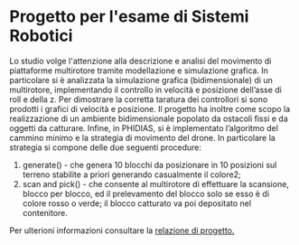 # Progetto per l'esame di Sistemi Robotici
Lo studio volge l'attenzione alla descrizione e analisi del movimento di piattaforme multirotore tramite modellazione e simulazione grafica. In particolare si è analizzata la simulazione grafica (bidimensionale) di un multirotore, implementando il controllo in velocità e posizione dell’asse di roll e della z.
Per dimostrare la corretta taratura dei controllori si sono prodotti i grafici di velocità e posizione.
Il progetto ha inoltre come scopo la realizzazione di un ambiente bidimensionale popolato da ostacoli fissi e da oggetti da catturare.
Infine, in PHIDIAS, si è implementato l’algoritmo del cammino minimo e la strategia di movimento del drone. In particolare la strategia si compone delle due seguenti procedure:
1. generate() - che genera 10 blocchi da posizionare in 10 posizioni sul terreno stabilite a priori generando casualmente il colore2;
2. scan and pick() - che consente al multirotore di effettuare la scansione, blocco per blocco, ed il prelevamento del blocco solo se esso è di colore rosso o verde; il blocco catturato va poi depositato nel contenitore.

Per ulterioni informazioni consultare la [relazione di progetto.](https://github.com/pierpaologumina/sistemiRoboticiExam/blob/main/report_sr.pdf)
